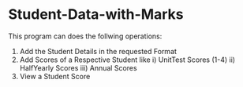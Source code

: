# Student-Data-with-Marks


This program can does the follwing operations:

1. Add the Student Details in the requested Format
2. Add Scores of a Respective Student like 
  i) UnitTest Scores (1-4)
  ii) HalfYearly Scores
  iii) Annual Scores
3. View a Student Score

